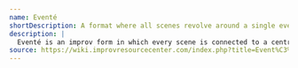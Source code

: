 ```yaml
---
name: Eventé
shortDescription: A format where all scenes revolve around a single event.
description: |
  Eventé is an improv form in which every scene is connected to a central event, such as a wedding, funeral, or party. Players explore different perspectives, relationships, and moments leading up to, during, and after the event.
source: https://wiki.improvresourcecenter.com/index.php?title=Event%C3%A9
---
```

